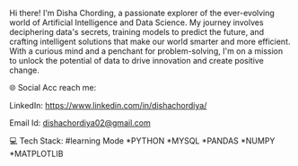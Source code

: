  Hi there! I'm Disha Chording, a passionate explorer of the ever-evolving world of Artificial Intelligence and Data Science.
 My journey involves deciphering data's secrets, training models to predict the future, and crafting intelligent solutions that make our world smarter and more efficient. 
 With a curious mind and a penchant for problem-solving, I'm on a mission to unlock the potential of data to drive innovation and create positive change. 

🌐 Social Acc reach me:

LinkedIn: https://www.linkedin.com/in/dishachordiya/

Email Id: dishachordiya02@gmail.com

💻 Tech Stack: #learning Mode *PYTHON *MYSQL *PANDAS *NUMPY *MATPLOTLIB 
